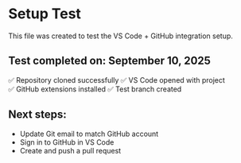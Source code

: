 # Setup Test

This file was created to test the VS Code + GitHub integration setup.

## Test completed on: September 10, 2025

✅ Repository cloned successfully
✅ VS Code opened with project  
✅ GitHub extensions installed
✅ Test branch created

## Next steps:
- Update Git email to match GitHub account
- Sign in to GitHub in VS Code
- Create and push a pull request
